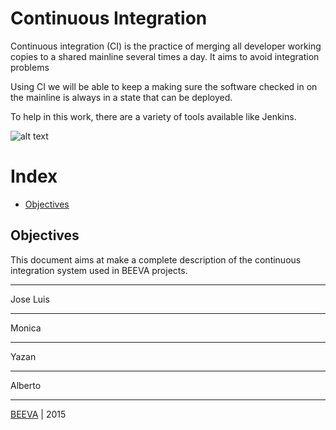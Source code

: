 # Continuous Integration

Continuous integration (CI) is the practice of merging all developer working copies to a shared mainline several times a day.
It aims to avoid integration problems 

Using CI we will be able to keep a making sure the software checked in on the mainline is always in a state that can be deployed. 

To help in this work, there are a variety of tools available like Jenkins.

![alt text](https://github.com/beeva/beeva-best-practices/blob/master/static/horizontal-beeva-logo.png "BEEVA")

# Index

* [Objectives](#objectives)

## Objectives

This document aims at make a complete description of the continuous integration system used in BEEVA projects.

---------------

Jose Luis

--------------

Monica

--------------

Yazan

--------------

Alberto

--------------

[BEEVA](http://www.beeva.com) | 2015

